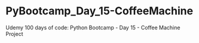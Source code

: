 # PyBootcamp_Day_15-CoffeeMachine
Udemy 100 days of code: Python Bootcamp - Day 15 - Coffee Machine Project

